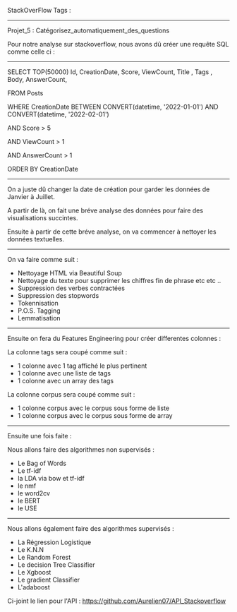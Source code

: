  StackOverFlow Tags :

------------------------------------------------------------------------------------------------------------------------------------------------

Projet_5 : Catégorisez_automatiquement_des_questions

Pour notre analyse sur stackoverflow, nous avons dû créer une requête SQL comme celle ci :

------------------------------------------------------------------------------------------------------------------------------------------------

SELECT TOP(50000) Id, CreationDate, Score, ViewCount, Title , Tags , Body, AnswerCount,

FROM Posts

WHERE CreationDate BETWEEN CONVERT(datetime, '2022-01-01') AND CONVERT(datetime, '2022-02-01')

AND Score > 5

AND ViewCount > 1

AND AnswerCount > 1

ORDER BY CreationDate

------------------------------------------------------------------------------------------------------------------------------------------------

On a juste dû changer la date de création pour garder les données de Janvier à Juillet.

A partir de là, on fait une bréve analyse des données pour faire des visualisations succintes.

Ensuite à partir de cette bréve analyse, on va commencer à nettoyer les données textuelles.

------------------------------------------------------------------------------------------------------------------------------------------------

On va faire comme suit :

- Nettoyage HTML via Beautiful Soup
- Nettoyage du texte pour supprimer les chiffres fin de phrase etc etc ..
- Suppression des verbes contractées
- Suppression des stopwords
- Tokennisation
- P.O.S. Tagging
- Lemmatisation

------------------------------------------------------------------------------------------------------------------------------------------------

Ensuite on fera du Features Engineering pour créer differentes colonnes :


La colonne tags sera coupé comme suit :

- 1 colonne avec 1 tag affiché le plus pertinent 
- 1 colonne avec une liste de tags
- 1 colonne avec un array des tags 

La colonne corpus sera coupé comme suit :

- 1 colonne corpus avec le corpus sous forme de liste
- 1 colonne corpus avec le corpus sous forme de array

------------------------------------------------------------------------------------------------------------------------------------------------

Ensuite une fois faite :

Nous allons faire des algorithmes non supervisés :

- Le Bag of Words 
- Le tf-idf 
- la LDA via bow et tf-idf 
- le nmf 
- le word2cv
- le BERT
- le USE

------------------------------------------------------------------------------------------------------------------------------------------------

Nous allons également faire des algorithmes supervisés :

- La Régression Logistique
- Le K.N.N
- Le Random Forest
- Le decision Tree Classifier 
- Le Xgboost
- Le gradient Classifier
- L'adaboost

Ci-joint le lien pour l'API :
https://github.com/Aurelien07/API_Stackoverflow
